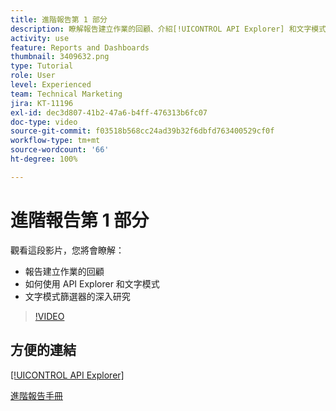 ```yaml
---
title: 進階報告第 1 部分
description: 瞭解報告建立作業的回顧、介紹[!UICONTROL API Explorer] 和文字模式，以及對文字模式篩選器的深入研究。
activity: use
feature: Reports and Dashboards
thumbnail: 3409632.png
type: Tutorial
role: User
level: Experienced
team: Technical Marketing
jira: KT-11196
exl-id: dec3d807-41b2-47a6-b4ff-476313b6fc07
doc-type: video
source-git-commit: f03518b568cc24ad39b32f6dbfd763400529cf0f
workflow-type: tm+mt
source-wordcount: '66'
ht-degree: 100%

---
```


# 進階報告第 1 部分

觀看這段影片，您將會瞭解：

* 報告建立作業的回顧
* 如何使用 API Explorer 和文字模式
* 文字模式篩選器的深入研究

>[!VIDEO](https://video.tv.adobe.com/v/3409632/?quality=12&learn=on&enablevpops)

## 方便的連結

[[!UICONTROL API Explorer]](https://developer.adobe.com/workfront/api-explorer/)

[進階報告手冊](/help/assets/advanced-reporting-manual.pdf)
